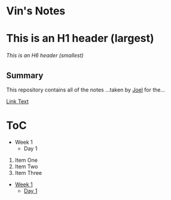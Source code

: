 # Vin's Notes

# This is an H1 header (largest)

###### This is an H6 header (smallest)

## Summary

This repository contains all of the notes ...taken by [Joel](https://github.com/JoelCodes) for the...

[Link Text](URL)

# ToC

- Week 1
  - Day 1

1. Item One
2. Item Two
3. Item Three

- [Week 1](/Week_1)
  - [Day 1](/Week_1/Day_1)
